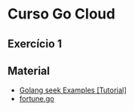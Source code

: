 # Curso Go Cloud

## Exercício 1

## Material

- [Golang seek Examples [Tutorial]](https://www.golinuxcloud.com/golang-seek/)
- [fortune.go](https://github.com/bmc/fortune-go/blob/master/fortune.go)
